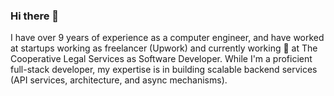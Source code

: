 ### Hi there 👋
I have over 9 years of experience as a computer engineer, and have worked at startups working as freelancer (Upwork) and currently working 🔭 at The Cooperative Legal Services as Software Developer. While I'm a proficient full-stack developer, my expertise is in building scalable backend services (API services, architecture, and async mechanisms).
<!--
**srebella/srebella** is a ✨ _special_ ✨ repository because its `README.md` (this file) appears on your GitHub profile.

Here are some ideas to get you started:

- 🔭 I’m currently working on ...
- 🌱 I’m currently learning ...
- 👯 I’m looking to collaborate on ...
- 🤔 I’m looking for help with ...
- 💬 Ask me about ...
- 📫 How to reach me: ...
- 😄 Pronouns: ...
- ⚡ Fun fact: ...
-->
